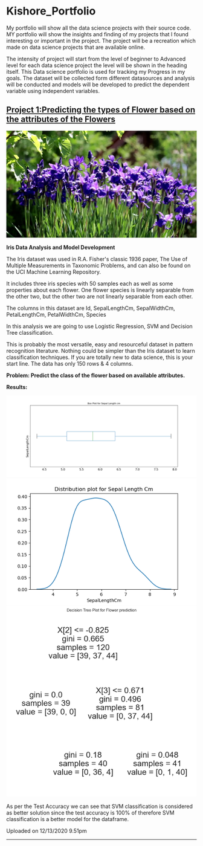 # Kishore_Portfolio


<p>
My portfolio will show all the data science projects with their source code. MY portfolio will show the insights and finding of my projects that I found interesting or important in the project. The project will be a recreation which made on data science projects that are available online.

The intensity of project will start from the level of beginner to Advanced level for each data science project the level will be shown in the heading itself. This Data science portfolio is used for tracking my Progress in my goals. The dataset will be collected form different datasources and analysis will be conducted and models will be developed to predict the dependent variable using independent variables.
</p>

## [Project 1:Predicting the types of Flower based on the attributes of the Flowers](https://github.com/kishore2801/Data-science-Projects/blob/main/Iris%20Data/Iris.ipynb)
![alt text](https://github.com/kishore2801/Data-science-Projects/blob/main/Iris%20Data/gettyimages-540819954-640x640.jpg)

**Iris Data Analysis and Model Development**

The Iris dataset was used in R.A. Fisher's classic 1936 paper, The Use of Multiple Measurements in Taxonomic Problems, and can also be found on the UCI Machine Learning Repository.

It includes three iris species with 50 samples each as well as some properties about each flower. One flower species is linearly separable from the other two, but the other two are not linearly separable from each other.

The columns in this dataset are Id, SepalLengthCm, SepalWidthCm, PetalLengthCm, PetalWidthCm, Species

In this analysis we are going to use Logistic Regression, SVM and Decision Tree classification.

This is probably the most versatile, easy and resourceful dataset in pattern recognition literature. Nothing could be simpler than the Iris dataset to learn classification techniques. If you are totally new to data science, this is your start line. The data has only 150 rows & 4 columns.

**Problem: Predict the class of the flower based on available attributes.**

**Results:**

![alt text](https://github.com/kishore2801/Data-science-Projects/blob/main/Iris%20Data/Box%20Plot%20for%20Sepal%20Length%20cm.png) 
![alt text](https://github.com/kishore2801/Data-science-Projects/blob/main/Iris%20Data/Density%20plot%20for%20Petal%20Length%20CM.png)
![alt text](https://github.com/kishore2801/Data-science-Projects/blob/main/Iris%20Data/Decision%20Tree%20Plot%20for%20Flower%20prediction%20(2).png)

As per the Test Accuracy we can see that SVM classification is considered as better solution since the test accuracy is 100% of therefore SVM classification is a better model for the dataframe.

Uploaded on 12/13/2020 9.51pm

--------------------------------------------------------------------------
